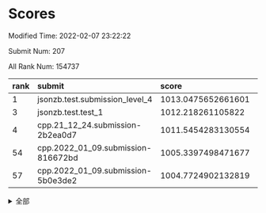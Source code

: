 # Scores

Modified Time: 2022-02-07 23:22:22

Submit Num: 207

All Rank Num: 154737

| rank |               submit               |       score        |       sigma        | pk_num |
| :--- | :--------------------------------- | :----------------- | :----------------- | :----- |
| 1    | jsonzb.test.submission_level_4     | 1013.0475652661601 | 0.7907632367464243 | 2987   |
| 3    | jsonzb.test.test_1                 | 1012.218261105822  | 0.7824796020069458 | 2991   |
| 4    | cpp.21_12_24.submission-2b2ea0d7   | 1011.5454283130554 | 0.7911860154693944 | 2992   |
| 54   | cpp.2022_01_09.submission-816672bd | 1005.3397498471677 | 0.7225049700109073 | 2990   |
| 57   | cpp.2022_01_09.submission-5b0e3de2 | 1004.7724902132819 | 0.7084760488428216 | 2987   |


<details>
<summary>全部</summary>

| rank |                 submit                 |       score        |       sigma        | pk_num |
| :--- | :------------------------------------- | :----------------- | :----------------- | :----- |
| 1    | jsonzb.test.submission_level_4         | 1013.0475652661601 | 0.7907632367464243 | 2987   |
| 2    | gobigger.level_3.submission_level_3_18 | 1012.6724775767976 | 0.8011522407816613 | 2993   |
| 3    | jsonzb.test.test_1                     | 1012.218261105822  | 0.7824796020069458 | 2991   |
| 4    | cpp.21_12_24.submission-2b2ea0d7       | 1011.5454283130554 | 0.7911860154693944 | 2992   |
| 5    | gobigger.level_3.submission_level_3_30 | 1010.9216844065933 | 0.794806825719535  | 2990   |
| 6    | gobigger.level_3.submission_level_3_23 | 1010.8872726587185 | 0.7741613137271071 | 2993   |
| 7    | gobigger.level_3.submission_level_3_33 | 1010.5774804665622 | 0.7630703255116256 | 2995   |
| 8    | gobigger.level_3.submission_level_3_6  | 1010.5263373737607 | 0.7421675511367556 | 2993   |
| 9    | gobigger.level_3.submission_level_3_26 | 1010.515729519123  | 0.7685301627683926 | 2986   |
| 10   | gobigger.level_3.submission_level_3_32 | 1010.4249145034796 | 0.7682758125108188 | 2995   |
| 11   | gobigger.level_3.submission_level_3_1  | 1010.3517801915046 | 0.790289434320393  | 2987   |
| 12   | gobigger.level_3.submission_level_3_39 | 1010.3038986644068 | 0.7659320658029188 | 2986   |
| 13   | gobigger.level_3.submission_level_3_40 | 1010.2784751875233 | 0.7566889640533423 | 2989   |
| 14   | gobigger.level_3.submission_level_3_8  | 1010.2418592964295 | 0.7507241511272053 | 2991   |
| 15   | gobigger.level_3.submission_level_3_24 | 1010.1886304916932 | 0.7548831728517809 | 2989   |
| 16   | gobigger.level_3.submission_level_3_29 | 1010.0679896082621 | 0.7740290473039442 | 2991   |
| 17   | gobigger.level_3.submission_level_3_28 | 1010.0548603377142 | 0.7463480824848718 | 2991   |
| 18   | gobigger.level_3.submission_level_3_49 | 1010.0451834793561 | 0.7575089196295348 | 2990   |
| 19   | gobigger.level_3.submission_level_3_9  | 1010.0144120413719 | 0.7438037660173826 | 2984   |
| 20   | gobigger.level_3.submission_level_3_0  | 1009.958702267058  | 0.7377497647501878 | 2994   |
| 21   | gobigger.level_3.submission_level_3_20 | 1009.9326176000997 | 0.7527298282809475 | 2992   |
| 22   | gobigger.level_3.submission_level_3_35 | 1009.9138799311147 | 0.754814493897619  | 2991   |
| 23   | gobigger.level_3.submission_level_3_38 | 1009.8786134348525 | 0.7512373426101411 | 2992   |
| 24   | gobigger.level_3.submission_level_3_48 | 1009.8771493065237 | 0.7553880900632143 | 2992   |
| 25   | gobigger.level_3.submission_level_3_19 | 1009.8674533121474 | 0.7453711289469755 | 2989   |
| 26   | gobigger.level_3.submission_level_3_5  | 1009.8660978959834 | 0.7535052555499153 | 2991   |
| 27   | gobigger.level_3.submission_level_3_41 | 1009.8077570779095 | 0.745254810697005  | 2991   |
| 28   | gobigger.level_3.submission_level_3_3  | 1009.796045400374  | 0.7596141210637157 | 2991   |
| 29   | gobigger.level_3.submission_level_3_4  | 1009.7748321171108 | 0.7521704525204551 | 2993   |
| 30   | gobigger.level_3.submission_level_3_10 | 1009.7421478292996 | 0.7488188050682917 | 2993   |
| 31   | gobigger.level_3.submission_level_3_11 | 1009.6579835176334 | 0.7427563796307718 | 2990   |
| 32   | gobigger.level_3.submission_level_3_34 | 1009.6323218521038 | 0.741908698610006  | 2991   |
| 33   | gobigger.level_3.submission_level_3_31 | 1009.5280849991766 | 0.7618096021396364 | 2992   |
| 34   | gobigger.level_3.submission_level_3_16 | 1009.5123818582806 | 0.7435314414796157 | 2991   |
| 35   | gobigger.level_3.submission_level_3_37 | 1009.4687539953882 | 0.7467032973722534 | 2991   |
| 36   | gobigger.level_3.submission_level_3_43 | 1009.4669776754141 | 0.7502495258516474 | 2988   |
| 37   | gobigger.level_3.submission_level_3_2  | 1009.4568662330255 | 0.7797058362283069 | 2986   |
| 38   | gobigger.level_3.submission_level_3_14 | 1009.3612709892437 | 0.7333331941777967 | 2988   |
| 39   | gobigger.level_3.submission_level_3_25 | 1009.3034644465708 | 0.7615671250945935 | 2992   |
| 40   | gobigger.level_3.submission_level_3_22 | 1009.2687123114447 | 0.7780509780273506 | 2992   |
| 41   | gobigger.level_3.submission_level_3_12 | 1009.2579027940822 | 0.7526214840988169 | 2991   |
| 42   | gobigger.level_3.submission_level_3_42 | 1009.2286929272201 | 0.7361078960127783 | 2991   |
| 43   | gobigger.level_3.submission_level_3_45 | 1009.228024863422  | 0.7641315477563888 | 2987   |
| 44   | gobigger.level_3.submission_level_3_13 | 1009.2033733698499 | 0.7329092445519417 | 2990   |
| 45   | gobigger.level_3.submission_level_3_36 | 1009.0508626919756 | 0.7531199885201089 | 2988   |
| 46   | gobigger.level_3.submission_level_3_15 | 1008.841762399509  | 0.7722414895298134 | 2989   |
| 47   | gobigger.level_3.submission_level_3_27 | 1008.8077313637287 | 0.7488625819705877 | 2992   |
| 48   | gobigger.level_3.submission_level_3_46 | 1008.7849709755889 | 0.7365531804202813 | 2992   |
| 49   | gobigger.level_3.submission_level_3_7  | 1008.6767243931357 | 0.754356104435253  | 2991   |
| 50   | gobigger.level_3.submission_level_3_44 | 1008.6262144599299 | 0.7556254100553617 | 3000   |
| 51   | gobigger.level_3.submission_level_3_21 | 1008.6137605386166 | 0.7444804879421717 | 2986   |
| 52   | gobigger.level_3.submission_level_3_17 | 1008.1115348980932 | 0.7359907200192971 | 2985   |
| 53   | gobigger.level_3.submission_level_3_47 | 1008.0274711690788 | 0.7296972919440462 | 2987   |
| 54   | cpp.2022_01_09.submission-816672bd     | 1005.3397498471677 | 0.7225049700109073 | 2990   |
| 55   | gobigger.level_1.submission_level_1_12 | 1005.1535134977198 | 0.7172325069170795 | 2992   |
| 56   | gobigger.level_1.submission_level_1_25 | 1004.981525798905  | 0.7212088754431601 | 2990   |
| 57   | cpp.2022_01_09.submission-5b0e3de2     | 1004.7724902132819 | 0.7084760488428216 | 2987   |
| 58   | gobigger.level_1.submission_level_1_2  | 1004.7189599390115 | 0.7127129814477006 | 2993   |
| 59   | gobigger.level_1.submission_level_1_30 | 1004.6256617524634 | 0.7259260857541329 | 2984   |
| 60   | gobigger.level_1.submission_level_1_46 | 1004.3064969658861 | 0.7246509628935149 | 2993   |
| 61   | gobigger.level_1.submission_level_1_29 | 1004.1275283226146 | 0.7125344226184969 | 2991   |
| 62   | gobigger.level_1.submission_level_1_42 | 1004.0317642329433 | 0.7092501839740537 | 2990   |
| 63   | gobigger.level_1.submission_level_1_19 | 1003.9895786045431 | 0.7264164465228853 | 2993   |
| 64   | gobigger.level_1.submission_level_1_21 | 1003.8997600748461 | 0.7113760002110424 | 2991   |
| 65   | gobigger.level_1.submission_level_1_7  | 1003.8726860678199 | 0.726466910186425  | 2995   |
| 66   | gobigger.level_1.submission_level_1_24 | 1003.7736551058767 | 0.7124329108034456 | 2986   |
| 67   | gobigger.level_1.submission_level_1_14 | 1003.7660872959539 | 0.7166314825392776 | 2990   |
| 68   | gobigger.level_1.submission_level_1_9  | 1003.7495733117115 | 0.722920584084834  | 2989   |
| 69   | gobigger.level_1.submission_level_1_34 | 1003.6661987137569 | 0.7165561388900815 | 2994   |
| 70   | gobigger.level_1.submission_level_1_48 | 1003.6650089677433 | 0.7115173402662311 | 2985   |
| 71   | gobigger.level_1.submission_level_1_28 | 1003.6533651390797 | 0.7099676474204761 | 2990   |
| 72   | gobigger.level_1.submission_level_1_37 | 1003.6464242260924 | 0.7269791279138974 | 2991   |
| 73   | gobigger.level_1.submission_level_1_20 | 1003.6418765313039 | 0.7140133210816642 | 2990   |
| 74   | gobigger.level_1.submission_level_1_6  | 1003.6192288041618 | 0.7176240102816749 | 2989   |
| 75   | gobigger.level_1.submission_level_1_8  | 1003.6041619621386 | 0.7134217465657822 | 2991   |
| 76   | gobigger.level_1.submission_level_1_15 | 1003.5839064200342 | 0.7160609521328581 | 2989   |
| 77   | gobigger.level_1.submission_level_1_27 | 1003.4697715882023 | 0.7118504970183672 | 2991   |
| 78   | gobigger.level_1.submission_level_1_26 | 1003.425878539661  | 0.7137552282474329 | 2989   |
| 79   | gobigger.level_1.submission_level_1_22 | 1003.4113780942971 | 0.7168093786544933 | 2987   |
| 80   | gobigger.level_1.submission_level_1_4  | 1003.4053526827021 | 0.7185251754705686 | 2992   |
| 81   | gobigger.level_1.submission_level_1_39 | 1003.3889290048069 | 0.7044013220593922 | 2991   |
| 82   | gobigger.level_1.submission_level_1_41 | 1003.380836133354  | 0.7034432712274186 | 2986   |
| 83   | gobigger.level_1.submission_level_1_44 | 1003.3609087746162 | 0.7062799267005359 | 2989   |
| 84   | gobigger.level_1.submission_level_1_13 | 1003.3411259428154 | 0.7043963436570233 | 2988   |
| 85   | gobigger.level_1.submission_level_1_1  | 1003.3343084134915 | 0.7276188814674386 | 2989   |
| 86   | gobigger.level_1.submission_level_1_11 | 1003.1596937154231 | 0.7030641151341147 | 2993   |
| 87   | gobigger.level_1.submission_level_1_32 | 1003.0944324911552 | 0.7169303857973423 | 2989   |
| 88   | gobigger.level_1.submission_level_1_35 | 1003.0857975180202 | 0.719114040025239  | 2991   |
| 89   | gobigger.level_1.submission_level_1_18 | 1002.9982430285692 | 0.7218538773877884 | 2989   |
| 90   | gobigger.level_1.submission_level_1_33 | 1002.9919595228716 | 0.7185052165743787 | 2991   |
| 91   | gobigger.level_1.submission_level_1_17 | 1002.9794314250963 | 0.7175917025203035 | 2990   |
| 92   | gobigger.level_1.submission_level_1_47 | 1002.8644495217235 | 0.7095563127508532 | 2990   |
| 93   | gobigger.level_1.submission_level_1_38 | 1002.7714291320756 | 0.72510113354753   | 2990   |
| 94   | gobigger.level_1.submission_level_1_45 | 1002.7079765683286 | 0.7205151591933789 | 2992   |
| 95   | gobigger.level_1.submission_level_1_31 | 1002.6998752217214 | 0.7100603435670929 | 2991   |
| 96   | gobigger.level_1.submission_level_1_3  | 1002.6641249278557 | 0.703523473641259  | 2990   |
| 97   | gobigger.level_1.submission_level_1_23 | 1002.599649564856  | 0.7083744466597784 | 2987   |
| 98   | gobigger.level_1.submission_level_1_10 | 1002.5044446145916 | 0.7078560900050537 | 2990   |
| 99   | gobigger.level_1.submission_level_1_40 | 1002.4575084944616 | 0.7198074209325572 | 2989   |
| 100  | gobigger.level_1.submission_level_1_43 | 1002.4540465823476 | 0.723974153447031  | 2990   |
| 101  | gobigger.level_1.submission_level_1_5  | 1002.3968802205951 | 0.7115238241292148 | 2989   |
| 102  | gobigger.level_1.submission_level_1_49 | 1002.3641793132658 | 0.7123294533246531 | 2989   |
| 103  | gobigger.level_1.submission_level_1_16 | 1002.352710995679  | 0.7085655837354745 | 2991   |
| 104  | gobigger.level_1.submission_level_1_36 | 1002.2094320834065 | 0.7149799574262402 | 2991   |
| 105  | gobigger.level_1.submission_level_1_0  | 1001.7038153044135 | 0.7112871755318227 | 2996   |
| 106  | gobigger.random.submission_random_24   | 997.9880346897683  | 0.7119478866250116 | 2993   |
| 107  | gobigger.random.submission_random_41   | 997.5025780040656  | 0.7028678090987598 | 2987   |
| 108  | gobigger.random.submission_random_22   | 997.2097726522243  | 0.6989035402202657 | 2988   |
| 109  | gobigger.random.submission_random_12   | 997.1027835354676  | 0.7009456997594791 | 2987   |
| 110  | gobigger.random.submission_random_8    | 996.8102878865269  | 0.7122507818371004 | 2992   |
| 111  | gobigger.random.submission_random_43   | 996.7676304840986  | 0.7165654274042899 | 2995   |
| 112  | gobigger.random.submission_random_1    | 996.7276053712271  | 0.719263261641344  | 2988   |
| 113  | gobigger.random.submission_random_48   | 996.7081560745916  | 0.7058468338840481 | 2993   |
| 114  | gobigger.random.submission_random_21   | 996.6518058639325  | 0.7150265304196928 | 2991   |
| 115  | gobigger.random.submission_random_47   | 996.6345221219193  | 0.7166706998761412 | 2988   |
| 116  | gobigger.random.submission_random_38   | 996.5654075791771  | 0.7065594227277457 | 2987   |
| 117  | gobigger.random.submission_random_16   | 996.5352086271536  | 0.6985255331518605 | 2992   |
| 118  | gobigger.random.submission_random_45   | 996.4809255003378  | 0.7144723955694716 | 2989   |
| 119  | gobigger.random.submission_random_35   | 996.4745761476909  | 0.7058013297200729 | 2992   |
| 120  | gobigger.random.submission_random_26   | 996.315862483181   | 0.7083756896102089 | 2994   |
| 121  | gobigger.random.submission_random_13   | 996.2973865473481  | 0.6981488481984179 | 2993   |
| 122  | gobigger.random.submission_random_25   | 996.2637628749611  | 0.7324115662066054 | 2990   |
| 123  | gobigger.random.submission_random_32   | 996.1726332411649  | 0.7173299075429562 | 2994   |
| 124  | gobigger.random.submission_random_40   | 996.1533818173921  | 0.71348790177944   | 2996   |
| 125  | gobigger.random.submission_random_33   | 996.1191201952596  | 0.7304088357793886 | 2987   |
| 126  | gobigger.random.submission_random_6    | 996.085399985499   | 0.7099019005079967 | 2994   |
| 127  | gobigger.random.submission_random_44   | 996.0075183198878  | 0.7147312364638984 | 2994   |
| 128  | gobigger.random.submission_random_37   | 995.9718159744725  | 0.6956682859597118 | 2993   |
| 129  | gobigger.random.submission_random_23   | 995.9390053519752  | 0.7075838626653808 | 2986   |
| 130  | gobigger.random.submission_random_15   | 995.9362556063478  | 0.711949792084229  | 2989   |
| 131  | gobigger.random.submission_random_42   | 995.9096796818746  | 0.7189874711325325 | 2992   |
| 132  | gobigger.random.submission_random_36   | 995.8293215068678  | 0.7102116225358229 | 2992   |
| 133  | gobigger.random.submission_random_3    | 995.778296815758   | 0.7199111428603793 | 2989   |
| 134  | gobigger.random.submission_random_28   | 995.729563331699   | 0.7127282560590711 | 2994   |
| 135  | gobigger.random.submission_random_29   | 995.7223016648251  | 0.7118858713100996 | 2988   |
| 136  | gobigger.random.submission_random_4    | 995.670015870122   | 0.7123504112944578 | 2991   |
| 137  | gobigger.random.submission_random_39   | 995.6608716629056  | 0.7193574725070099 | 2997   |
| 138  | gobigger.random.submission_random_2    | 995.6367118493481  | 0.7046767846803546 | 2996   |
| 139  | gobigger.random.submission_random_17   | 995.5961248185096  | 0.7125911122748863 | 2990   |
| 140  | gobigger.random.submission_random_31   | 995.550167171927   | 0.6985963675165603 | 2990   |
| 141  | gobigger.random.submission_random_30   | 995.4981106714516  | 0.7006924383173331 | 2993   |
| 142  | gobigger.random.submission_random_20   | 995.4046504745875  | 0.7082235581444427 | 2987   |
| 143  | gobigger.random.submission_random_34   | 995.368292825727   | 0.7116801153524183 | 2989   |
| 144  | gobigger.random.submission_random_27   | 995.353646802438   | 0.7140980786062682 | 2988   |
| 145  | gobigger.random.submission_random_7    | 995.1991012031808  | 0.7229243069598543 | 2985   |
| 146  | gobigger.random.submission_random_49   | 995.1452161904579  | 0.7091442723667035 | 2987   |
| 147  | gobigger.random.submission_random_9    | 995.1179613481163  | 0.71954319307999   | 2986   |
| 148  | gobigger.random.submission_random_18   | 995.0268152597555  | 0.7030004074674147 | 2987   |
| 149  | gobigger.random.submission_random_0    | 995.0001141103438  | 0.7146380974383378 | 2993   |
| 150  | gobigger.random.submission_random_10   | 994.9916291108789  | 0.7032495417930805 | 2991   |
| 151  | gobigger.random.submission_random_5    | 994.8695558198301  | 0.7109177727567787 | 2990   |
| 152  | gobigger.random.submission_random_46   | 994.7321289285725  | 0.7109736855953355 | 2992   |
| 153  | gobigger.random.submission_random_19   | 994.6157631709002  | 0.7165373581662406 | 2987   |
| 154  | gobigger.level_2.submission_level_2_31 | 994.5449309722579  | 0.720668135569971  | 2992   |
| 155  | gobigger.random.submission_random_14   | 994.4785542248102  | 0.7116730371859692 | 2986   |
| 156  | gobigger.level_2.submission_level_2_1  | 994.3712409527119  | 0.7262052894332878 | 2988   |
| 157  | gobigger.level_2.submission_level_2_33 | 994.1809226730687  | 0.7310314404486975 | 2986   |
| 158  | gobigger.random.submission_random_11   | 994.0740758517425  | 0.7315428729761745 | 2994   |
| 159  | gobigger.level_2.submission_level_2_7  | 993.5880854990976  | 0.7474533985435707 | 2996   |
| 160  | gobigger.level_2.submission_level_2_5  | 993.5730528689277  | 0.736686652114104  | 2991   |
| 161  | gobigger.level_2.submission_level_2_22 | 993.5490602389647  | 0.7336106043187901 | 2988   |
| 162  | gobigger.level_2.submission_level_2_26 | 993.3292246665849  | 0.7239920498181907 | 2991   |
| 163  | gobigger.level_2.submission_level_2_12 | 993.2393584477934  | 0.764291562929447  | 2993   |
| 164  | gobigger.level_2.submission_level_2_44 | 993.1202413992168  | 0.7232913343616385 | 2993   |
| 165  | gobigger.level_2.submission_level_2_32 | 993.0466873291543  | 0.7381426423160762 | 2985   |
| 166  | gobigger.level_2.submission_level_2_6  | 993.044450875316   | 0.7513344508379385 | 2989   |
| 167  | gobigger.level_2.submission_level_2_45 | 993.0202188828796  | 0.7341301131377613 | 2991   |
| 168  | gobigger.level_2.submission_level_2_38 | 992.827595311797   | 0.7391675060106146 | 2984   |
| 169  | gobigger.level_2.submission_level_2_23 | 992.799628358643   | 0.7342250500420703 | 2990   |
| 170  | gobigger.level_2.submission_level_2_29 | 992.7956765905336  | 0.7520494677887369 | 2993   |
| 171  | gobigger.level_2.submission_level_2_8  | 992.780041019498   | 0.7451484282388281 | 2993   |
| 172  | gobigger.level_2.submission_level_2_30 | 992.7143870778905  | 0.7522792052401926 | 2991   |
| 173  | gobigger.level_2.submission_level_2_43 | 992.7109700840246  | 0.7559595452346317 | 2990   |
| 174  | gobigger.level_2.submission_level_2_40 | 992.694615900392   | 0.7581301674359499 | 2987   |
| 175  | gobigger.level_2.submission_level_2_10 | 992.6172975613496  | 0.7459048915416041 | 2987   |
| 176  | gobigger.level_2.submission_level_2_24 | 992.5828997149464  | 0.7404564416669829 | 2986   |
| 177  | gobigger.level_2.submission_level_2_28 | 992.4089305990983  | 0.7394805199504791 | 2989   |
| 178  | gobigger.level_2.submission_level_2_18 | 992.3482414770835  | 0.744878453942896  | 2992   |
| 179  | gobigger.level_2.submission_level_2_14 | 992.3036336669145  | 0.7626340185123675 | 2990   |
| 180  | gobigger.level_2.submission_level_2_49 | 992.2780205268729  | 0.746480555719139  | 2991   |
| 181  | gobigger.level_2.submission_level_2_41 | 992.2572850754536  | 0.7428326882387091 | 2988   |
| 182  | gobigger.level_2.submission_level_2_25 | 992.192517342606   | 0.7514190481175664 | 2990   |
| 183  | gobigger.level_2.submission_level_2_13 | 992.035089646899   | 0.7403916871602062 | 2989   |
| 184  | gobigger.level_2.submission_level_2_16 | 991.8997278344415  | 0.7479749946936111 | 2985   |
| 185  | gobigger.level_2.submission_level_2_3  | 991.8305599749757  | 0.7518609766305769 | 2990   |
| 186  | gobigger.level_2.submission_level_2_11 | 991.8052690852201  | 0.7540453420817882 | 2987   |
| 187  | gobigger.level_2.submission_level_2_17 | 991.7707499258714  | 0.7512524785729899 | 2988   |
| 188  | gobigger.level_2.submission_level_2_46 | 991.7448158887951  | 0.7449216816621121 | 2991   |
| 189  | gobigger.level_2.submission_level_2_4  | 991.6911910823057  | 0.739783029980145  | 2988   |
| 190  | gobigger.level_2.submission_level_2_37 | 991.6502050183465  | 0.7577447318158222 | 2993   |
| 191  | gobigger.level_2.submission_level_2_21 | 991.6346077466649  | 0.7402863107154136 | 2992   |
| 192  | gobigger.level_2.submission_level_2_27 | 991.5639644797421  | 0.7383620597192779 | 2990   |
| 193  | gobigger.level_2.submission_level_2_47 | 991.5177414898108  | 0.7845982935764213 | 2985   |
| 194  | gobigger.level_2.submission_level_2_2  | 991.4904410034071  | 0.7405223650754446 | 2992   |
| 195  | gobigger.level_2.submission_level_2_39 | 991.4816967999581  | 0.7583477823208642 | 2989   |
| 196  | gobigger.level_2.submission_level_2_15 | 991.4236960797441  | 0.7691639818699311 | 2991   |
| 197  | gobigger.level_2.submission_level_2_9  | 991.4056118176065  | 0.7678230237457535 | 2990   |
| 198  | gobigger.level_2.submission_level_2_35 | 991.3821429027095  | 0.7567398582830791 | 2993   |
| 199  | gobigger.level_2.submission_level_2_48 | 991.344590339519   | 0.7359713240062932 | 2989   |
| 200  | gobigger.level_2.submission_level_2_19 | 991.253420384591   | 0.7419221834096281 | 2992   |
| 201  | gobigger.level_2.submission_level_2_0  | 990.7634460970894  | 0.7565616168454504 | 2993   |
| 202  | gobigger.level_2.submission_level_2_36 | 990.6269030066555  | 0.7609706578588483 | 2986   |
| 203  | gobigger.level_2.submission_level_2_42 | 990.1295255322042  | 0.7515493459350567 | 2990   |
| 204  | gobigger.level_2.submission_level_2_34 | 989.3418571771713  | 0.7796672795604389 | 2983   |
| 205  | gobigger.level_2.submission_level_2_20 | 989.077971337508   | 0.8018122538515952 | 2981   |
| 206  | gobigger.none.submission_none_0        | 976.1235859979912  | 1.4449943995431709 | 2988   |
| 207  | gobigger.none.submission_none_1        | 973.7186130372829  | 1.812451251225245  | 2991   |

</details>